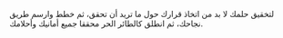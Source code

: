 لتخقيق حلمك لا بد من اتخاذ قرارك حول  ما تريد أن تحقق، ثم خطط وارسم طريق نجاحك، ثم انطلق كالطائر الحر محققا جميع أمانيك وأحلامك.